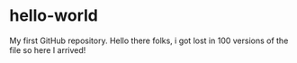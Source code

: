 # hello-world
My first GitHub repository.
Hello there folks, i got lost in 100 versions of the file so here I arrived!
